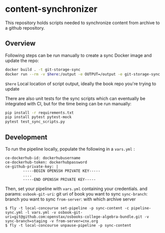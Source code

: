 # content-synchronizer
This repository holds scripts needed to synchronize content from archive to a github repository.

## Overview

Following steps can be run  manually to create a sync Docker image and update the repo:

```sh
docker build . -t git-storage-sync
docker run --rm -v $here:/output -e OUTPUT=/output -e git-storage-sync
```
`$here` Local location of script output, ideally the book repo you're trying to update

There are also unit tests for the sync scripts which can eventually be integrated with CI, but for the time being can be run manually:

```sh
pip install -r requirements.txt
pip install pytest pytest-mock
pytest test_sync_scripts.py
```
## Development

To run the pipeline locally, populate the following in a `vars.yml` :
```
ce-dockerhub-id: dockerhubusername
ce-dockerhub-token: dockerhubpassword
ce-github-private-key: |
        -----BEGIN OPENSSH PRIVATE KEY-----
        ....
        -----END OPENSSH PRIVATE KEY-----
```

Then, set your pipeline with `vars.yml` containing your credentials.
and params: 
`osbook-git-uri`: git uri of book you want to sync
`sync-branch`: branch you want to sync
`from-server`: with which archive server
```
$ fly -t local-concourse set-pipeline -p sync-content -c pipeline-sync.yml -l vars.yml -v osbook-git-uri=git@github.com:openstax/osbooks-college-algebra-bundle.git -v sync-branch=staging -v from-server=cnx.org
$ fly -t local-concourse unpause-pipeline -p sync-content
```